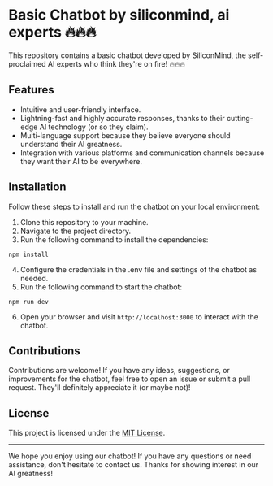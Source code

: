 # Basic Chatbot by siliconmind, ai experts 🔥🔥🔥

This repository contains a basic chatbot developed by SiliconMind, the self-proclaimed AI experts who think they're on fire! 🔥🔥🔥

## Features

- Intuitive and user-friendly interface.
- Lightning-fast and highly accurate responses, thanks to their cutting-edge AI technology (or so they claim).
- Multi-language support because they believe everyone should understand their AI greatness.
- Integration with various platforms and communication channels because they want their AI to be everywhere.

## Installation

Follow these steps to install and run the chatbot on your local environment:

1. Clone this repository to your machine.
2. Navigate to the project directory.
3. Run the following command to install the dependencies:

```
npm install
```

4. Configure the credentials in the .env file and settings of the chatbot as needed.
5. Run the following command to start the chatbot:

```
npm run dev
```

6. Open your browser and visit `http://localhost:3000` to interact with the chatbot.

## Contributions

Contributions are welcome! If you have any ideas, suggestions, or improvements for the chatbot, feel free to open an issue or submit a pull request. They'll definitely appreciate it (or maybe not)!

## License

This project is licensed under the [MIT License](LICENSE).

---

We hope you enjoy using our chatbot! If you have any questions or need assistance, don't hesitate to contact us. Thanks for showing interest in our AI greatness!
